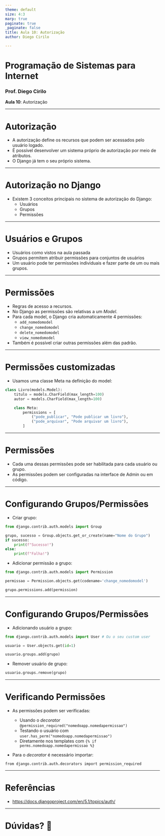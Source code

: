 ```yaml
---
theme: default
size: 4:3
marp: true
paginate: true
_paginate: false
title: Aula 10: Autorização
author: Diego Cirilo

---
```

<style>
img {
  display: block;
  margin: 0 auto;
}
</style>

# <!-- fit --> Programação de Sistemas para Internet

### Prof. Diego Cirilo

**Aula 10**: Autorização

---
# Autorização
- A autorização define os recursos que podem ser acessados pelo usuário logado.
- É possível desenvolver um sistema próprio de autorização por meio de atributos.
- O Django já tem o seu próprio sistema.

---
# Autorização no Django
- Existem 3 conceitos principais no sistema de autorização do Django:
    - Usuários
    - Grupos
    - Permissões

---
# Usuários e Grupos
- Usuários como vistos na aula passada
- Grupos permitem atribuir permissões para conjuntos de usuários
- Um usuário pode ter permissões individuais e fazer parte de um ou mais grupos.

---
# Permissões
- Regras de acesso a recursos.
- No Django as permissões são relativas a um *Model*.
- Para cada model, o Django cria automaticamente 4 permissões:
    - `add_nomedomodel`
    - `change_nomedomodel`
    - `delete_nomedomodel`
    - `view_nomedomodel`
- Também é possível criar outras permissões além das padrão.

---
# Permissões customizadas
- Usamos uma classe Meta na definição do model:
```py
class Livro(models.Model):
    titulo = models.CharField(max_length=100)
    autor = models.CharField(max_length=100)

    class Meta:
        permissions = [
            ("pode_publicar", "Pode publicar um livro"),
            ("pode_arquivar", "Pode arquivar um livro"),
        ]
```

---
# Permissões
- Cada uma dessas permissões pode ser habilitada para cada usuário ou grupo.
- As permissões podem ser configuradas na interface de Admin ou em código.

---
# Configurando Grupos/Permissões
- Criar grupo:
```py
from django.contrib.auth.models import Group

grupo, sucesso = Group.objects.get_or_create(name="Nome do Grupo")
if sucesso:
    print(f"Sucesso!")
else:
    print(f"Falha!")
```
- Adicionar permissão a grupo:
```py
from django.contrib.auth.models import Permission

permissao = Permission.objects.get(codename='change_nomedomodel')

grupo.permissions.add(permission)
```

---
# Configurando Grupos/Permissões
- Adicionando usuário a grupo:
```py
from django.contrib.auth.models import User # Ou o seu custom user

usuario = User.objects.get(id=1)

usuario.groups.add(grupo)
```
- Remover usuário de grupo:
```py
usuario.groups.remove(grupo)
```

---
# Verificando Permissões
- As permissões podem ser verificadas:
    - Usando o *decorator* `@permission_required("nomedoapp.nomedapermissao")`
    - Testando o usuário com `user.has_perm("nomedoapp.nomedapermissao")`
    - Diretamente nos templates com `{% if perms.nomedoapp.nomedapermissao %}`

- Para o *decorator* é necessário importar:
```
from django.contrib.auth.decorators import permission_required
```

---
# Referências
- https://docs.djangoproject.com/en/5.1/topics/auth/

---
# <!--fit--> Dúvidas? 🤔
